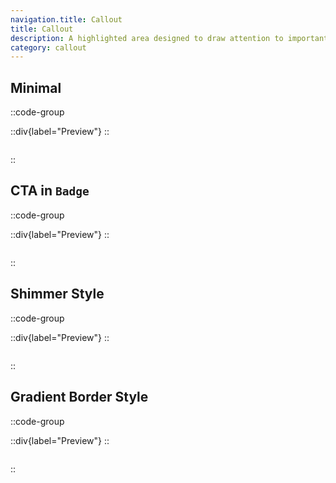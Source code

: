 ```yaml
---
navigation.title: Callout
title: Callout
description: A highlighted area designed to draw attention to important information, offers, or features, often using distinct styling or graphics to stand out from the rest of the content.
category: callout
---
```


## Minimal

::code-group

::div{label="Preview"}
<Playground url="/landing/callout" aspect="5/1"></Playground>
::

```vue [Code]

```

::

## CTA in `Badge`

::code-group

::div{label="Preview"}
<Playground url="/landing/callout/CalloutButtonInBadge" aspect="5/1"></Playground>
::

```vue [Code]

```

::

## Shimmer Style

::code-group

::div{label="Preview"}
<Playground url="/landing/callout/CalloutShimmerText" aspect="5/1"></Playground>
::

```vue [Code]

```

::

## Gradient Border Style

::code-group

::div{label="Preview"}
<Playground url="/landing/callout/CalloutGradientBorderStyle" aspect="5/1"></Playground>
::

```vue [Code]

```

::
